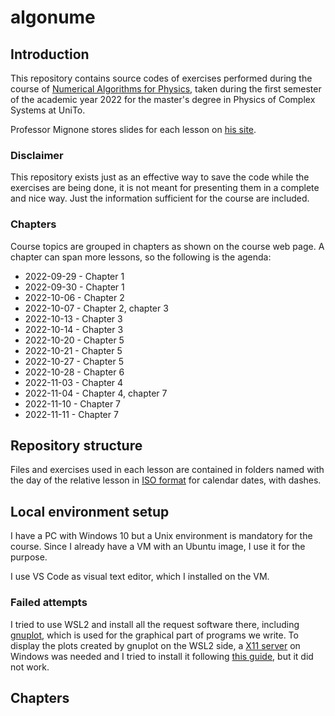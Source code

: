 # algonume
## Introduction
This repository contains source codes of exercises performed during the course of [Numerical Algorithms for Physics](https://fisica-sc.campusnet.unito.it/do/corsi.pl/Show?_id=3881), taken during the first semester of the academic year 2022 for the master's degree in Physics of Complex Systems at UniTo.

Professor Mignone stores slides for each lesson on [his site](http://personalpages.to.infn.it/%7emignone/Numerical_Algorithms/).

### Disclaimer
This repository exists just as an effective way to save the code while the exercises are being done, it is not meant for presenting them in a complete and nice way. Just the information sufficient for the course are included.

### Chapters
Course topics are grouped in chapters as shown on the course web page. A chapter can span more lessons, so the following is the agenda:
- 2022-09-29 - Chapter 1
- 2022-09-30 - Chapter 1
- 2022-10-06 - Chapter 2
- 2022-10-07 - Chapter 2, chapter 3
- 2022-10-13 - Chapter 3
- 2022-10-14 - Chapter 3
- 2022-10-20 - Chapter 5
- 2022-10-21 - Chapter 5
- 2022-10-27 - Chapter 5
- 2022-10-28 - Chapter 6
- 2022-11-03 - Chapter 4
- 2022-11-04 - Chapter 4, chapter 7
- 2022-11-10 - Chapter 7
- 2022-11-11 - Chapter 7

## Repository structure
Files and exercises used in each lesson are contained in folders named with the day of the relative lesson in [ISO format](https://en.wikipedia.org/wiki/ISO_8601#Dates) for calendar dates, with dashes.

## Local environment setup
I have a PC with Windows 10 but a Unix environment is mandatory for the course. Since I already have a VM with an Ubuntu image, I use it for the purpose.

I use VS Code as visual text editor, which I installed on the VM.

### Failed attempts
I tried to use WSL2 and install all the request software there, including [gnuplot](http://www.gnuplot.info/), which is used for the graphical part of programs we write. To display the plots created by gnuplot on the WSL2 side, a [X11 server](https://sourceforge.net/projects/xming/) on Windows was needed and I tried to install it following [this guide](https://blog.karatos.in/a?ID=01700-6d257862-8225-4d2a-b4cd-140b2fba8020), but it did not work.

## Chapters
